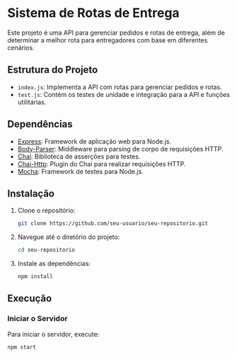 # Sistema de Rotas de Entrega

Este projeto é uma API para gerenciar pedidos e rotas de entrega, além de determinar a melhor rota para entregadores com base em diferentes cenários.

## Estrutura do Projeto

- `index.js`: Implementa a API com rotas para gerenciar pedidos e rotas.
- `test.js`: Contém os testes de unidade e integração para a API e funções utilitárias.

## Dependências

- [Express](https://expressjs.com/): Framework de aplicação web para Node.js.
- [Body-Parser](https://www.npmjs.com/package/body-parser): Middleware para parsing de corpo de requisições HTTP.
- [Chai](https://www.chaijs.com/): Biblioteca de asserções para testes.
- [Chai-Http](https://www.chaijs.com/plugins/chai-http/): Plugin do Chai para realizar requisições HTTP.
- [Mocha](https://mochajs.org/): Framework de testes para Node.js.

## Instalação

1. Clone o repositório:
    ```bash
    git clone https://github.com/seu-usuario/seu-repositorio.git
    ```

2. Navegue até o diretório do projeto:
    ```bash
    cd seu-repositorio
    ```

3. Instale as dependências:
    ```bash
    npm install
    ```

## Execução

### Iniciar o Servidor

Para iniciar o servidor, execute:
```bash
npm start
